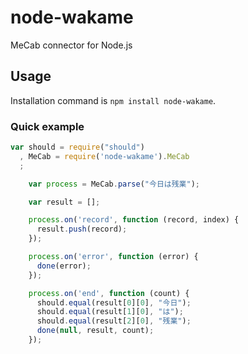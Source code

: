 node-wakame
===========

MeCab connector for Node.js

Usage
-----

Installation command is `npm install node-wakame`.

### Quick example

```javascript
var should = require("should")
  , MeCab = require('node-wakame').MeCab
  ;

    var process = MeCab.parse("今日は残業");

    var result = [];

    process.on('record', function (record, index) {
      result.push(record);
    });

    process.on('error', function (error) {
      done(error);
    });

    process.on('end', function (count) {
      should.equal(result[0][0], "今日");
      should.equal(result[1][0], "は");
      should.equal(result[2][0], "残業");
      done(null, result, count);
    });
```
